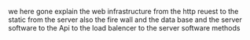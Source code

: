  we here gone explain the web infrastructure from the http reuest to the static from the server also the fire wall and the data base and the server software to the Api to the load balencer to the server software methods 

